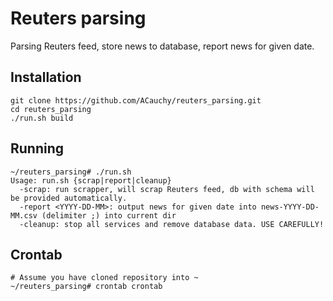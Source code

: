 # Reuters parsing
Parsing Reuters feed, store news to database, report news for given date.

## Installation

```
git clone https://github.com/ACauchy/reuters_parsing.git
cd reuters_parsing
./run.sh build
``` 

## Running

```
~/reuters_parsing# ./run.sh
Usage: run.sh {scrap|report|cleanup}
  -scrap: run scrapper, will scrap Reuters feed, db with schema will be provided automatically.
  -report <YYYY-DD-MM>: output news for given date into news-YYYY-DD-MM.csv (delimiter ;) into current dir
  -cleanup: stop all services and remove database data. USE CAREFULLY!
```


## Crontab
```
# Assume you have cloned repository into ~
~/reuters_parsing# crontab crontab
```
